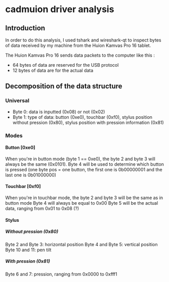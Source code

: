 # cadmuion driver analysis
## Introduction
In order to do this analysis, I used tshark and wireshark-qt to inspect bytes of data received by my machine from the Huion Kamvas Pro 16 tablet.

The Huion Kamvas Pro 16 sends data packets to the computer like this :
- 64 bytes of data are reserved for the USB protocol
- 12 bytes of data are for the actual data

## Decomposition of the data structure
### Universal
- Byte 0: data is inputted (0x08) or not (0x02)
- Byte 1: type of data: button (0xe0), touchbar (0xf0), stylus position without pression (0x80), stylus position with pression information (0x81)
### Modes
#### Button [0xe0]
When you're in button mode (byte 1 == 0xe0), the byte 2 and byte 3 will always be the same (0x0101).
Byte 4 will be used to determine which button is pressed (one byte pos = one button, the first one is 0b00000001 and the last one is 0b01000000)
#### Touchbar [0xf0]
When you're in touchbar mode, the byte 2 and byte 3 will be the same as in button mode
Byte 4 will always be equal to 0x00 
Byte 5 will be the actual data, ranging from 0x01 to 0x08 (?)
#### Stylus  
##### Without pression (0x80)
Byte 2 and Byte 3: horizontal position 
Byte 4 and Byte 5: vertical position
Byte 10 and 11: pen tilt
##### With pression (0x81)
Byte 6 and 7: pression, ranging from 0x0000 to 0xfff1
